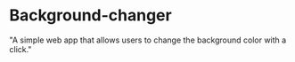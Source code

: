 # Background-changer
"A simple web app that allows users to change the background color with a click."
